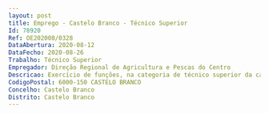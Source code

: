 ```yaml
--- 
layout: post
title: Emprego - Castelo Branco - Técnico Superior
Id: 78920
Ref: OE202008/0328
DataAbertura: 2020-08-12
DataFecho: 2020-08-26
Trabalho: Técnico Superior
Empregador: Direção Regional de Agricultura e Pescas do Centro
Descricao: Exercício de funções, na categoria de técnico superior da carreira de técnico superior, na unidade orgânica flexível Divisão Financeira, no âmbito das atribuições definidas no artigo 3.º do Despacho n.º 14092 2012, in DR, 2.ª série, n.º 210, de 30 de outubro de 2012, com a seguinte caracterização  Exercício de funções na área da contabilidade orçamental, preparação das contas de gerência anuais, carregamento dos projetos de orçamento, processamento de pedidos de libertação de créditos e de pedidos de integração de saldos, elaboração de processos de despesa com emissão de cabimentos e compromissos, alterações orçamentais, elaboração de relatórios, cumprimento das obrigações fiscais.
CodigoPostal: 6000-150 CASTELO BRANCO
Concelho: Castelo Branco
Distrito: Castelo Branco
--- 
```

